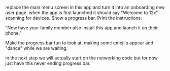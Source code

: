replace the main menu screen in this app and turn it into an onboarding new user page.
when the app is first launched it should say "Welcome to 12x" scanning for devices.
Show a progress bar. Print the instructions:

"Now have your family member also install this app and launch it on their phone."

Make the progress bar fun to look at, making some emoji's appear and "dance" while we
are waiting.

In the next step we will actually start on the networking code but for now just have this never
ending progress bar.
